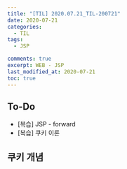 ```yaml
---
title: "[TIL] 2020.07.21_TIL-200721"
date: 2020-07-21
categories:
  - TIL
tags:
  - JSP

comments: true
excerpt: WEB - JSP
last_modified_at: 2020-07-21
toc: true
---
```


## To-Do
- [복습] JSP - forward
- [복습] 쿠키 이론

## 쿠키 개념

